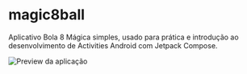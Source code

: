 # magic8ball
Aplicativo Bola 8 Mágica simples, usado para prática e introdução ao desenvolvimento de Activities Android com Jetpack Compose.

![Preview da aplicação](https://i.imgur.com/vv6ltLl.png)
